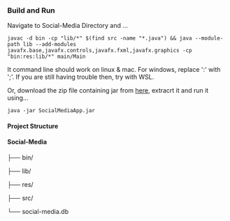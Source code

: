 ### Build and Run
Navigate to Social-Media Directory and ...
```
javac -d bin -cp "lib/*" $(find src -name "*.java") && java --module-path lib --add-modules javafx.base,javafx.controls,javafx.fxml,javafx.graphics -cp "bin:res:lib/*" main/Main
```
It command line should work on linux & mac. For windows, replace ':' with ';'. If you are still having trouble then, try with WSL. 

Or, download the zip file containing jar from [here](), extracrt it and run it using...

```
java -jar SocialMediaApp.jar
```

#### Project Structure

#### Social-Media

├── bin/

├── lib/

├── res/

├── src/

└── social-media.db